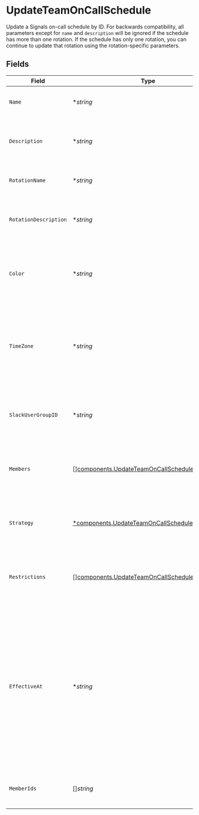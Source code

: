 # UpdateTeamOnCallSchedule

Update a Signals on-call schedule by ID. For backwards compatibility, all parameters except for
`name` and `description` will be ignored if the schedule has more than one rotation. If the schedule
has only one rotation, you can continue to update that rotation using the rotation-specific parameters.



## Fields

| Field                                                                                                                                                                                                                                                      | Type                                                                                                                                                                                                                                                       | Required                                                                                                                                                                                                                                                   | Description                                                                                                                                                                                                                                                |
| ---------------------------------------------------------------------------------------------------------------------------------------------------------------------------------------------------------------------------------------------------------- | ---------------------------------------------------------------------------------------------------------------------------------------------------------------------------------------------------------------------------------------------------------- | ---------------------------------------------------------------------------------------------------------------------------------------------------------------------------------------------------------------------------------------------------------- | ---------------------------------------------------------------------------------------------------------------------------------------------------------------------------------------------------------------------------------------------------------- |
| `Name`                                                                                                                                                                                                                                                     | **string*                                                                                                                                                                                                                                                  | :heavy_minus_sign:                                                                                                                                                                                                                                         | A new name for the on-call schedule.                                                                                                                                                                                                                       |
| `Description`                                                                                                                                                                                                                                              | **string*                                                                                                                                                                                                                                                  | :heavy_minus_sign:                                                                                                                                                                                                                                         | A new, detailed description for the on-call schedule.                                                                                                                                                                                                      |
| `RotationName`                                                                                                                                                                                                                                             | **string*                                                                                                                                                                                                                                                  | :heavy_minus_sign:                                                                                                                                                                                                                                         | A new name for the schedule's rotation.                                                                                                                                                                                                                    |
| `RotationDescription`                                                                                                                                                                                                                                      | **string*                                                                                                                                                                                                                                                  | :heavy_minus_sign:                                                                                                                                                                                                                                         | A new, detailed description for the schedule's rotation.                                                                                                                                                                                                   |
| `Color`                                                                                                                                                                                                                                                    | **string*                                                                                                                                                                                                                                                  | :heavy_minus_sign:                                                                                                                                                                                                                                         | A hex color code that will be used to represent the schedule's rotation in FireHydrant's UI.                                                                                                                                                               |
| `TimeZone`                                                                                                                                                                                                                                                 | **string*                                                                                                                                                                                                                                                  | :heavy_minus_sign:                                                                                                                                                                                                                                         | The time zone in which the on-call schedule's rotation will operate. This value must be a valid IANA time zone name.                                                                                                                                       |
| `SlackUserGroupID`                                                                                                                                                                                                                                         | **string*                                                                                                                                                                                                                                                  | :heavy_minus_sign:                                                                                                                                                                                                                                         | The ID of a Slack user group to sync the rotation's on-call members to.                                                                                                                                                                                    |
| `Members`                                                                                                                                                                                                                                                  | [][components.UpdateTeamOnCallScheduleMember](../../models/components/updateteamoncallschedulemember.md)                                                                                                                                                   | :heavy_minus_sign:                                                                                                                                                                                                                                         | An ordered list of objects that specify members of the schedule's rotation.                                                                                                                                                                                |
| `Strategy`                                                                                                                                                                                                                                                 | [*components.UpdateTeamOnCallScheduleStrategy](../../models/components/updateteamoncallschedulestrategy.md)                                                                                                                                                | :heavy_minus_sign:                                                                                                                                                                                                                                         | An object that specifies how the rotation's on-call shifts should be generated.                                                                                                                                                                            |
| `Restrictions`                                                                                                                                                                                                                                             | [][components.UpdateTeamOnCallScheduleRestriction](../../models/components/updateteamoncallschedulerestriction.md)                                                                                                                                         | :heavy_minus_sign:                                                                                                                                                                                                                                         | A list of objects that restrict the schedule's rotation to specific on-call periods.                                                                                                                                                                       |
| `EffectiveAt`                                                                                                                                                                                                                                              | **string*                                                                                                                                                                                                                                                  | :heavy_minus_sign:                                                                                                                                                                                                                                         | An ISO8601 time string specifying when the updated schedule should take effect. This<br/>value must be provided if editing an attribute that would affect how the schedule's<br/>shifts are generated, such as the time zone, members, strategy, or restrictions.<br/> |
| `MemberIds`                                                                                                                                                                                                                                                | []*string*                                                                                                                                                                                                                                                 | :heavy_minus_sign:                                                                                                                                                                                                                                         | This parameter is deprecated; use `members` instead.                                                                                                                                                                                                       |